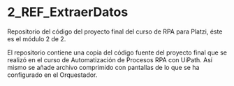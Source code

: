# 2_REF_ExtraerDatos
Repositorio del código del proyecto final del curso de RPA para Platzi, éste es el módulo 2 de 2. 

El repositorio contiene una copia del código fuente del proyecto final que se realizó en el curso de Automatización de Procesos RPA con UiPath. 
Así mismo se añade archivo comprimido con pantallas de lo que se ha configurado en el Orquestador.
